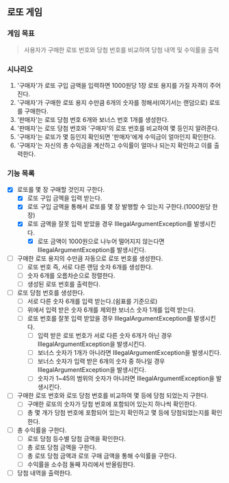 ## 로또 게임

### 게임 목표

> 사용자가 구매한 로또 번호와 당첨 번호를 비교하여 당첨 내역 및 수익률을 출력

### 시나리오

1. '구매자'가 로또 구입 금액을 입력하면 1000원당 1장 로또 용지를 가질 자격이 주어진다.
2. '구매자'가 구매한 로또 용지 수만큼 6개의 숫자를 정해서(여기서는 랜덤으로) 로또를 구매한다.
3. '판매자'는 로또 당첨 번호 6개와 보너스 번호 1개를 생성한다.
4. '판매자'는 로또 당첨 번호와 '구매자'의 로또 번호를 비교하여 몇 등인지 알려준다. 
5. '구매자'는 로또가 몇 등인지 확인되면 '판매자'에게 수익금이 얼마인지 확인한다.
6. '구매자'는 자신의 총 수익금을 계산하고 수익률이 얼마나 되는지 확인하고 이를 출력한다.

### 기능 목록

- [x] 로또를 몇 장 구매할 것인지 구한다.
    - [x] 로또 구입 금액을 입력 받는다.
    - [x] 로또 구입 금액을 통해서 로또를 몇 장 발행할 수 있는지 구한다.(1000원당 한 장)
    - [x] 로또 금액을 잘못 입력 받았을 경우 IllegalArgumentException를 발생시킨다.
      - [x] 로또 금액이 1000원으로 나누어 떨어지지 않는다면 IllegalArgumentException를 발생시킨다.
- [ ] 구매한 로또 용지의 수만큼 자동으로 로또 번호를 생성한다.
    - [ ] 로또 번호 즉, 서로 다른 랜덤 숫자 6개를 생성한다.
    - [ ] 숫자 6개를 오름차순으로 정렬한다.
    - [ ] 생성된 로또 번호를 출력한다.
- [ ] 로또 당첨 번호를 생성한다.
    - [ ] 서로 다른 숫자 6개를 입력 받는다.(쉼표를 기준으로)
    - [ ] 위에서 입력 받은 숫자 6개를 제외한 보너스 숫자 1개를 입력 받는다.
    - [ ] 로또 번호를 잘못 입력 받았을 경우 IllegalArgumentException를 발생시킨다.
        - [ ] 입력 받은 로또 번호가 서로 다른 숫자 6개가 아닌 경우 IllegalArgumentException을 발생시킨다.
        - [ ] 보너스 숫자가 1개가 아니라면 IllegalArgumentException을 발생시킨다.
        - [ ] 보너스 숫자가 입력 받은 6개의 숫자 중 하나일 경우 IllegalArgumentException을 발생시킨다.
        - [ ] 숫자가 1~45의 범위의 숫자가 아니라면 IllegalArgumentException을 발생시킨다.
- [ ] 구매한 로또 번호와 로또 당첨 번호를 비교하여 몇 등에 당첨 되었는지 구한다.
    - [ ] 구매한 로또의 숫자가 당첨 번호에 포함되어 있는지 하나씩 확인한다.
    - [ ] 총 몇 개가 당첨 번호에 포함되어 있는지 확인하고 몇 등에 당첨되었는지를 확인한다.
- [ ] 총 수익률을 구한다.
  - [ ] 로또 당첨 등수별 당첨 금액을 확인한다. 
  - [ ] 총 로또 당첨 금액을 구한다.
  - [ ] 총 로또 당첨 금액과 로또 구매 금액을 통해 수익률을 구한다.
  - [ ] 수익률을 소수점 둘째 자리에서 반올림한다.
- [ ] 당첨 내역을 출력한다.
